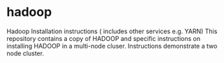 # hadoop
Hadoop Installation instructions ( includes other services e.g. YARN)
This repository contains a copy of HADOOP and specific instructions
on installing HADOOP in a multi-node cluser. Instructions demonstrate a two node cluster.
